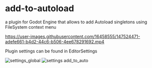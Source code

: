 # add-to-autoload

a plugin for Godot Engine that allows to add Autoload singletons using FileSystem context menu

https://user-images.githubusercontent.com/16458555/147524471-adefe661-b4d2-44c6-b506-4ee678291692.mp4


Plugin settings can be found in EditorSettings

![settings_global](https://user-images.githubusercontent.com/16458555/147525525-ae37294d-574a-4c8d-a58b-ad09fa90c8a5.JPG)
![settings add_to_auto](https://user-images.githubusercontent.com/16458555/147525526-34b9d408-cdea-4d02-b49a-4786ece2cb50.JPG)
